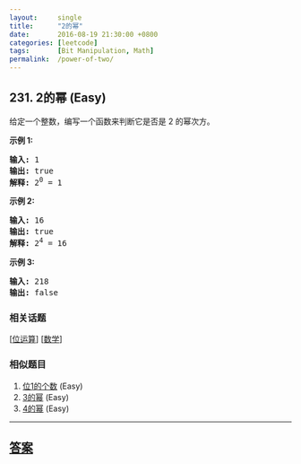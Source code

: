 ```yaml
---
layout:     single
title:      "2的幂"
date:       2016-08-19 21:30:00 +0800
categories: [leetcode]
tags:       [Bit Manipulation, Math]
permalink:  /power-of-two/
---
```


## 231. 2的幂 (Easy)

<p>给定一个整数，编写一个函数来判断它是否是 2 的幂次方。</p>

<p><strong>示例&nbsp;1:</strong></p>

<pre><strong>输入:</strong> 1
<strong>输出:</strong> true
<strong>解释: </strong>2<sup>0</sup>&nbsp;= 1</pre>

<p><strong>示例 2:</strong></p>

<pre><strong>输入:</strong> 16
<strong>输出:</strong> true
<strong>解释: </strong>2<sup>4</sup>&nbsp;= 16</pre>

<p><strong>示例 3:</strong></p>

<pre><strong>输入:</strong> 218
<strong>输出:</strong> false</pre>

### 相关话题
  [[位运算](https://github.com/openset/leetcode/tree/master/tag/bit-manipulation/README.md)]
  [[数学](https://github.com/openset/leetcode/tree/master/tag/math/README.md)]

### 相似题目
  1. [位1的个数](/number-of-1-bits) (Easy)
  1. [3的幂](/power-of-three) (Easy)
  1. [4的幂](/power-of-four) (Easy)

---

## [答案](https://github.com/openset/leetcode/tree/master/problems/power-of-two)
